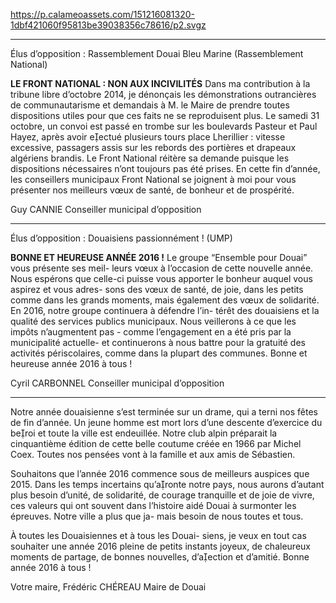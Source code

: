 https://p.calameoassets.com/151216081320-1dbf421060f95813be39038356c78616/p2.svgz

---

Élus d’opposition : Rassemblement Douai Bleu Marine (Rassemblement National)

**LE FRONT NATIONAL : NON AUX INCIVILITÉS**
Dans ma contribution à la tribune libre d’octobre 2014, je dénonçais les démonstrations outrancières de communautarisme et demandais à M. le Maire de prendre toutes dispositions utiles pour que ces faits ne se reproduisent plus.
Le samedi 31 octobre, un convoi est passé en trombe sur les boulevards Pasteur  et Paul Hayez, après avoir eectué plusieurs tours place Lherillier : vitesse excessive, passagers assis sur les rebords des portières et  drapeaux algériens brandis.
Le Front National réitère sa demande puisque les dispositions nécessaires n’ont toujours pas été prises.
En cette fin d’année, les conseillers municipaux Front National se joignent à moi pour vous présenter nos meilleurs vœux de santé, de bonheur et de prospérité.


Guy CANNIE
Conseiller municipal d’opposition

---

Élus d’opposition : Douaisiens passionnément ! (UMP)

**BONNE ET HEUREUSE ANNÉE 2016 !**
Le groupe “Ensemble pour Douai” vous présente ses meil-
leurs vœux à l’occasion de cette nouvelle année.
Nous espérons que celle-ci puisse vous apporter le bonheur auquel vous aspirez et vous adres-
sons des vœux de santé, de joie, dans les petits comme dans les grands moments, mais également des vœux de solidarité.
En 2016, notre groupe continuera à défendre l’in-
térêt des douaisiens  et la qualité des services publics municipaux. Nous veillerons à ce que les impôts n’augmentent pas - comme l’engagement en a été pris par la municipalité actuelle- et continuerons à nous battre pour la gratuité des activités périscolaires, comme dans la plupart des communes.
Bonne et heureuse année 2016 à tous !

Cyril CARBONNEL
Conseiller municipal d’opposition

---

Notre année douaisienne s’est terminée sur un drame, qui a terni nos fêtes de fin d’année. Un  jeune homme est mort lors d’une descente d’exercice du beroi et toute la ville est endeuillée. Notre club alpin préparait la cinquantième édition de cette belle coutume créée en 1966 par Michel Coex. Toutes nos pensées vont à la famille et aux amis de Sébastien.

Souhaitons que l’année 2016 commence sous de meilleurs auspices que 2015. Dans les temps incertains qu’aronte notre pays, nous aurons d’autant plus besoin d’unité, de solidarité, de courage tranquille et de joie de vivre, ces valeurs qui ont souvent dans l’histoire aidé Douai à surmonter les épreuves. Notre ville a plus que ja-
mais besoin de nous toutes et tous.

À toutes les Douaisiennes et à tous les Douai-
siens, je veux en tout cas souhaiter une année 2016 pleine de petits instants joyeux, de chaleureux moments de partage, de bonnes nouvelles, d’aection et d’amitié. Bonne année 2016 à tous !

Votre maire,
Frédéric CHÉREAU
Maire de Douai
